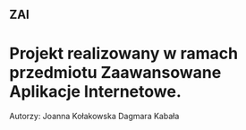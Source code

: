 ## ZAI

# Projekt realizowany w ramach przedmiotu Zaawansowane Aplikacje Internetowe.


Autorzy:
Joanna Kołakowska
Dagmara Kabała
